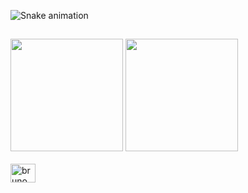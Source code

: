 ![Snake animation](https://github.com/brunomotadev/brunomotadev/blob/output/github-contribution-grid-snake.svg)

##

<div>
    <img height="180em" src="https://github-readme-stats.vercel.app/api?username=brunomotadev&show_icons=true&theme=dracula&include_all_commits=true&count_private=true">
    <img height="180em" src="https://github-readme-stats.vercel.app/api/top-langs/?username=brunomotadev&layout=compact&langs_count=16&theme=dracula">
</div>

<div style="display: inline_block"><br>
    <img align="center" alt="brunomotadev-csharp" height="30" width="40">
</div>



<!--
**brunomotadev/brunomotadev** is a ✨ _special_ ✨ repository because its `README.md` (this file) appears on your GitHub profile.

Here are some ideas to get you started:

- 🔭 I’m currently working on ...
- 🌱 I’m currently learning ...
- 👯 I’m looking to collaborate on ...
- 🤔 I’m looking for help with ...
- 💬 Ask me about ...
- 📫 How to reach me: ...
- 😄 Pronouns: ...
- ⚡ Fun fact: ...
-->
